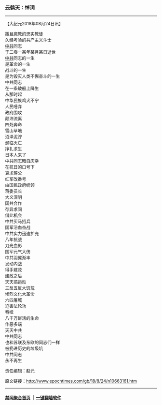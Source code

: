 ### 云鹤天：悼词
------------------------

<p>【大纪元2018年08月24日讯】</p>
<p>撒旦魔教的忠实教徒<br />
久经考验的共产主义斗士<br />
<a href="http://www.epochtimes.com/gb/tag/%E4%B8%AD%E5%85%B1.html">中共</a>同志<br />
于二零一某年某月某日逝世<br />
<a href="http://www.epochtimes.com/gb/tag/%E4%B8%AD%E5%85%B1.html">中共</a>同志的一生<br />
是革命的一生<br />
战斗的一生<br />
是为毁灭人类不懈奋斗的一生<br />
中共同志<br />
在一条破船上降生<br />
从那时起<br />
中华民族鸡犬不宁<br />
人民唾弃<br />
政府围攻<br />
颠沛流离<br />
四处奔命<br />
雪山草地<br />
沼泽泥泞<br />
濒临灭亡<br />
挣扎求生<br />
日本人来了<br />
中共同志暗自庆幸<br />
在抗日的口号下<br />
哀求蒋公<br />
红军改番号<br />
由国民政府统领<br />
蒋委员长<br />
大义深明<br />
国共合作<br />
存异求同<br />
借此机会<br />
中共买马招兵<br />
国军浴血奋战<br />
中共实力迅速扩充<br />
八年抗战<br />
刀光血影<br />
国军元气大伤<br />
中共羽翼渐丰<br />
发动内战<br />
得手建政<br />
建政之后<br />
天天搞运动<br />
三反五反大饥荒<br />
惨烈文化大革命<br />
六四屠城<br />
迫害法轮功<br />
吞噬<br />
八千万鲜活的生命<br />
作恶多端<br />
天灭中共<br />
中共同志<br />
也和苏联及东欧的同志们一样<br />
被扔进历史的垃圾坑<br />
中共同志<br />
永不再生</p>
<p>责任编辑：赵元</p>

原文链接：http://www.epochtimes.com/gb/18/8/24/n10663161.htm


------------------------
#### [禁闻聚合首页](https://github.com/gfw-breaker/banned-news/blob/master/README.md) &nbsp;|&nbsp;  [一键翻墙软件](https://github.com/gfw-breaker/nogfw/blob/master/README.md)